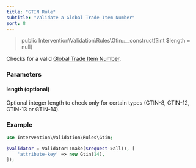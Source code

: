```yaml
---
title: "GTIN Rule"
subtitle: "Validate a Global Trade Item Number"
sort: 8
---
```


> public Intervention\Validation\Rules\Gtin::__construct(?int $length = null)

Checks for a valid [Global Trade Item Number](https://en.wikipedia.org/wiki/Global_Trade_Item_Number).

### Parameters

#### length (optional)

Optional integer length to check only for certain types (GTIN-8, GTIN-12, GTIN-13 or GTIN-14).

### Example

```php
use Intervention\Validation\Rules\Gtin;

$validator = Validator::make($request->all(), [
    'attribute-key' => new Gtin(14),
]);
```


